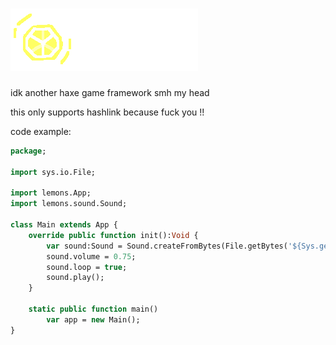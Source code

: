 # <img src="art/tmpLogoWithText.png"/>

idk another haxe game framework smh my head

this only supports hashlink because fuck you !!

code example:

```haxe
package;

import sys.io.File;

import lemons.App;
import lemons.sound.Sound;

class Main extends App {
    override public function init():Void {
        var sound:Sound = Sound.createFromBytes(File.getBytes('${Sys.getCwd()}\\res\\testsong.wav'));
        sound.volume = 0.75;
        sound.loop = true;
        sound.play();
    }

    static public function main()
        var app = new Main();
}
```

